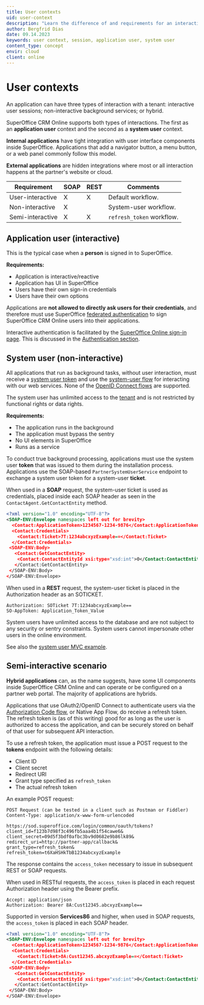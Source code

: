 ```yaml
---
title: User contexts
uid: user-context
description: "Learn the difference of and requirements for an interactive user session and non-interactive background services."
author: Bergfrid Dias
date: 09.14.2023
keywords: user context, session, application user, system user
content_type: concept
envir: cloud
client: online
---
```


# User contexts

An application can have three types of interaction with a tenant: interactive user sessions; non-interactive background services; or hybrid.

SuperOffice CRM Online supports both types of interactions. The first as an **application user** context and the second as a **system user** context.

**Internal applications** have tight integration with user interface components inside SuperOffice. Applications that add a navigator button, a menu button, or a web panel commonly follow this model.

**External applications** are hidden integrations where most or all interaction happens at the partner's website or cloud.

| Requirement | SOAP | REST | Comments |
|---|---|---|---|
| User-interactive | X | X | Default workflow. |
| Non-interactive| X | | System-user workflow. |
| Semi-interactive | X | X | `refresh_token` workflow. |

## Application user (interactive)

This is the typical case when a **person** is signed in to SuperOffice.

**Requirements:**

* Application is interactive/reactive
* Application has UI in SuperOffice
* Users have their own sign-in credentials
* Users have their own options

Applications are **not allowed to directly ask users for their credentials**, and therefore must use SuperOffice [federated authentication][1] to sign SuperOffice CRM Online users into their applications.

Interactive authentication is facilitated by the [SuperOffice Online sign-in page][10]. This is discussed in the [Authentication section][3].

## System user (non-interactive)

All applications that run as background tasks, without user interaction, must receive a [system user token][2] and use the [system-user flow][2] for interacting with our web services. None of the [OpenID Connect flows][4] are supported.

The system user has unlimited access to the [tenant][6] and is not restricted by functional rights or data rights.

**Requirements:**

* The application runs in the background
* The application must bypass the sentry
* No UI elements in SuperOffice
* Runs as a service

To conduct true background processing, applications must use the system user **token** that was issued to them during the installation process. Applications use the SOAP-based `PartnerSystemUserService` endpoint to exchange a system user token for a system-user **ticket**.

When used in a **SOAP** request, the system-user ticket is used as credentials, placed inside each SOAP header as seen in the `ContactAgent.GetContactEntity` method.

```XML
<?xml version="1.0" encoding="UTF-8"?>
<SOAP-ENV:Envelope namespaces left out for brevity>
  <Contact:ApplicationToken>1234567-1234-9876</Contact:ApplicationToken>
  <Contact:Credentials>
    <Contact:Ticket>7T:1234abcxyzExample==</Contact:Ticket>
  </Contact:Credentials>
 <SOAP-ENV:Body>
   <Contact:GetContactEntity>
    <Contact:ContactEntityId xsi:type="xsd:int">0</Contact:ContactEntityId>
   </Contact:GetContactEntity>
 </SOAP-ENV:Body>
</SOAP-ENV:Envelope>
```

When used in a **REST** request, the system-user ticket is placed in the Authorization header as an SOTICKET.

```http
Authorization: SOTicket 7T:1234abcxyzExample==
SO-AppToken: Application_Token_Value
```

System users have unlimited access to the database and are not subject to any security or sentry constraints. System users cannot impersonate other users in the online environment.

See also the [system user MVC example][7].

## Semi-interactive scenario

**Hybrid applications** can, as the name suggests, have some UI components inside SuperOffice CRM Online and can operate or be configured on a partner web portal. The majority of applications are hybrids.

Applications that use OAuth2/OpenID Connect to authenticate users via the [Authorization Code flow][4], or Native App Flow, do receive a refresh token. The refresh token is (as of this writing) good for as long as the user is authorized to access the application, and can be securely stored on behalf of that user for subsequent API interaction.

To use a refresh token, the application must issue a POST request to the **tokens** endpoint with the following details:

* Client ID
* Client secret
* Redirect URI
* Grant type specified as `refresh_token`
* The actual refresh token

An example POST request:

```http
POST Request (can be tested in a client such as Postman or Fiddler)
Content-Type: application/x-www-form-urlencoded

https://sod.superoffice.com/login/common/oauth/tokens?
client_id=f123b7d98f3c496fb5aaa4b1f54cawe6&
client_secret=09d5f3bdf0afbc3bv9d0682e9b86lk89&
redirect_uri=http://partner-app/callback&
grant_type=refresh_token&
refresh_token=t6XaHSHkTbB1234abcxyzExample
```

The response contains the `access_token` necessary to issue in subsequent REST or SOAP requests.

When used in RESTful requests, the `access_token` is placed in each request Authorization header using the Bearer prefix.

```http
Accept: application/json
Authorization: Bearer 8A:Cust12345.abcxyzExample==
```

Supported in version **Services86** and higher, when used in SOAP requests, the `access_token` is placed in each SOAP header.

```XML
<?xml version="1.0" encoding="UTF-8"?>
<SOAP-ENV:Envelope namespaces left out for brevity>
  <Contact:ApplicationToken>1234567-1234-9876</Contact:ApplicationToken>
  <Contact:Credentials>
    <Contact:Ticket>8A:Cust12345.abcxyzExample==</Contact:Ticket>
  </Contact:Credentials>
 <SOAP-ENV:Body>
   <Contact:GetContactEntity>
    <Contact:ContactEntityId xsi:type="xsd:int">0</Contact:ContactEntityId>
   </Contact:GetContactEntity>
 </SOAP-ENV:Body>
</SOAP-ENV:Envelope>
```

<!-- Referenced links -->
[6]: index.md#tenant
[3]: what-api-to-use.md#authentication-scenarios
[1]: ../../identity-management/federated-auth.md
[2]: ../../api/authentication/online/auth-application/index.md
[4]: ../../api/authentication/online/index.md
[7]: ../../api/tutorials/minimal-csharp-app/overview.md
[10]: https://online.superoffice.com/login/
